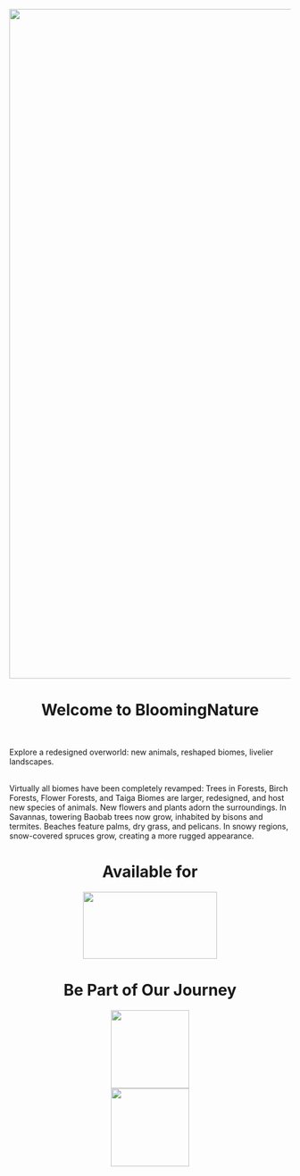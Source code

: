 <p align="center"><img src="https://imgur.com/aHbesRp.png" width="1200"></p>

<h1 align="center">Welcome to BloomingNature</h1>
<br>
<p>Explore a redesigned overworld: new animals, reshaped biomes, livelier landscapes.</p><p>
<br>
Virtually all biomes have been completely revamped: Trees in Forests, Birch Forests, Flower Forests, and Taiga Biomes are larger, redesigned, and host new species of animals. New flowers and plants adorn the surroundings. In Savannas, towering Baobab trees now grow, inhabited by bisons and termites. Beaches feature palms, dry grass, and pelicans. In snowy regions, snow-covered spruces grow, creating a more rugged appearance.</p>

<h1 align="center">Available for</h1>
<p align="center"><img src="https://imgur.com/gREqi3m.png" width="240" height="120"></p>

<h1 align="center">Be Part of Our Journey</h1>

<p align="center">
    <a title="discord" href="https://discord.gg/Vqu6wYZwdZ">
        <img style="display: block; margin-left: auto; margin-right: auto;" src="https://1000logos.net/wp-content/uploads/2021/06/Discord-logo-2015.png" alt="" width="" height="140" />
    </a>
    <a title="patreon" href="https://www.patreon.com/user?u=78595058">
        <img style="display: block; margin-left: auto; margin-right: auto;" src="https://cdn.icon-icons.com/icons2/2699/PNG/512/patreon_logo_icon_170869.png" alt="" width="" height="140" />
    </a>
</p>